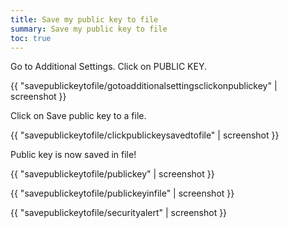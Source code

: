 ```yaml
---
title: Save my public key to file
summary: Save my public key to file
toc: true
---
```


Go to Additional Settings. Click on PUBLIC KEY.

{{ "savepublickeytofile/gotoadditionalsettingsclickonpublickey" | screenshot }}

Click on Save public key to a file.

{{ "savepublickeytofile/clickpublickeysavedtofile" | screenshot }}

Public key is now saved in file!

{{ "savepublickeytofile/publickey" | screenshot }}

{{ "savepublickeytofile/publickeyinfile" | screenshot }}

{{ "savepublickeytofile/securityalert" | screenshot }}
